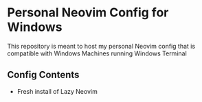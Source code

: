 # Personal Neovim Config for Windows

This repository is meant to host my personal Neovim config that is compatible with Windows Machines running Windows Terminal

## Config Contents
- Fresh install of Lazy Neovim
